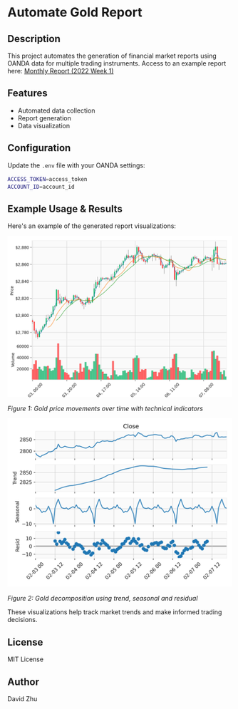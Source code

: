 # Automate Gold Report

## Description
This project automates the generation of financial market reports using OANDA data for multiple trading instruments.
Access to an example report here: [Monthly Report (2022 Week 1)](output/report-2022-1.pdf)

## Features
- Automated data collection
- Report generation
- Data visualization

## Configuration
Update the `.env` file with your OANDA settings:
```bash
ACCESS_TOKEN=access_token
ACCOUNT_ID=account_id
```

## Example Usage & Results

Here's an example of the generated report visualizations:

![Gold Price Chart](figures/candlestick.png)

*Figure 1: Gold price movements over time with technical indicators*

![Temporal decomposition](figures/decomposition.png)

*Figure 2: Gold decomposition using trend, seasonal and residual*

These visualizations help track market trends and make informed trading decisions.

## License
MIT License

## Author
David Zhu
